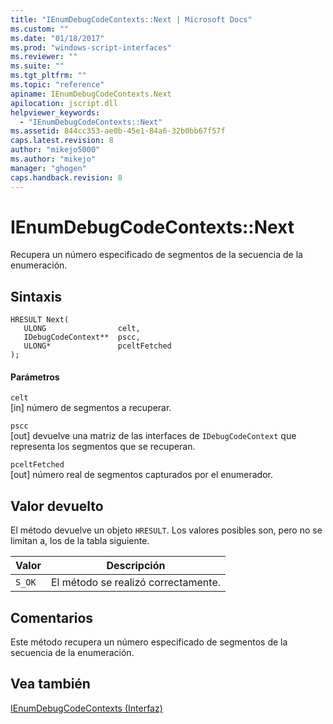 ```yaml
---
title: "IEnumDebugCodeContexts::Next | Microsoft Docs"
ms.custom: ""
ms.date: "01/18/2017"
ms.prod: "windows-script-interfaces"
ms.reviewer: ""
ms.suite: ""
ms.tgt_pltfrm: ""
ms.topic: "reference"
apiname: IEnumDebugCodeContexts.Next
apilocation: jscript.dll
helpviewer_keywords: 
  - "IEnumDebugCodeContexts::Next"
ms.assetid: 844cc353-ae0b-45e1-84a6-32b0bb67f57f
caps.latest.revision: 8
author: "mikejo5000"
ms.author: "mikejo"
manager: "ghogen"
caps.handback.revision: 8
---
```

# IEnumDebugCodeContexts::Next
Recupera un número especificado de segmentos de la secuencia de la enumeración.  
  
## Sintaxis  
  
```  
HRESULT Next(  
   ULONG                celt,  
   IDebugCodeContext**  pscc,  
   ULONG*               pceltFetched  
);  
```  
  
#### Parámetros  
 `celt`  
 \[in\] número de segmentos a recuperar.  
  
 `pscc`  
 \[out\] devuelve una matriz de las interfaces de `IDebugCodeContext` que representa los segmentos que se recuperan.  
  
 `pceltFetched`  
 \[out\] número real de segmentos capturados por el enumerador.  
  
## Valor devuelto  
 El método devuelve un objeto `HRESULT`.  Los valores posibles son, pero no se limitan a, los de la tabla siguiente.  
  
|Valor|Descripción|  
|-----------|-----------------|  
|`S_OK`|El método se realizó correctamente.|  
  
## Comentarios  
 Este método recupera un número especificado de segmentos de la secuencia de la enumeración.  
  
## Vea también  
 [IEnumDebugCodeContexts \(Interfaz\)](../../winscript/reference/ienumdebugcodecontexts-interface.md)